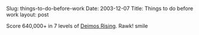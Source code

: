 Slug: things-to-do-before-work
Date: 2003-12-07
Title: Things to do before work
layout: post

Score 640,000+ in 7 levels of <a href="http://www.ambrosiasw.com/games/dr/">Deimos Rising</a>. Rawk! smile
